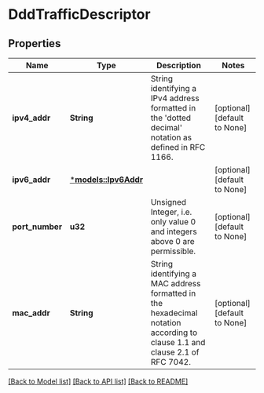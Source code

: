 # DddTrafficDescriptor

## Properties
Name | Type | Description | Notes
------------ | ------------- | ------------- | -------------
**ipv4_addr** | **String** | String identifying a IPv4 address formatted in the 'dotted decimal' notation as defined in RFC 1166.  | [optional] [default to None]
**ipv6_addr** | [***models::Ipv6Addr**](Ipv6Addr.md) |  | [optional] [default to None]
**port_number** | **u32** | Unsigned Integer, i.e. only value 0 and integers above 0 are permissible. | [optional] [default to None]
**mac_addr** | **String** | String identifying a MAC address formatted in the hexadecimal notation according to clause 1.1 and clause 2.1 of RFC 7042.  | [optional] [default to None]

[[Back to Model list]](../README.md#documentation-for-models) [[Back to API list]](../README.md#documentation-for-api-endpoints) [[Back to README]](../README.md)


